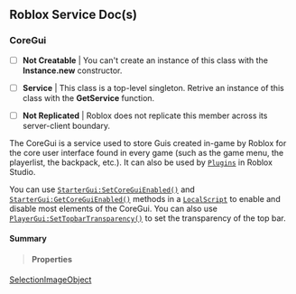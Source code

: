 ## Roblox Service Doc(s)

### CoreGui

- [ ] **Not Creatable** | You can't create an instance of this class with the **Instance.new** constructor.
- [ ] **Service** | This class is a top-level singleton. Retrive an instance of this class with the **GetService** function.
- [ ] **Not Replicated** | Roblox does not replicate this member across its server-client boundary.


The CoreGui is a service used to store
Guis created in-game by Roblox for the
core user interface found in every game
(such as the game menu, the playerlist, the backpack, etc.). It can also be used by
[`Plugins`](https://create.roblox.com/docs/reference/engine/classes/Plugin) in Roblox Studio.


You can use [`StarterGui:SetCoreGuiEnabled()`](https://create.roblox.com/docs/reference/engine/classes/StarterGui#SetCoreGuiEnabled) and 
[`StarterGui:GetCoreGuiEnabled()`](https://create.roblox.com/docs/reference/engine/classes/StarterGui#GetCoreGuiEnabled)
methods in a [`LocalScript`](https://create.roblox.com/docs/reference/engine/classes/LocalScript) to enable
and disable most elements of the
CoreGui. You can also use
[`PlayerGui:SetTopbarTransparency()`](https://create.roblox.com/docs/reference/engine/classes/PlayerGui#SetTopbarTransparency)
to set the transparency of the top bar.

#### Summary
> #### Properties

[SelectionImageObject](https://create.roblox.com/docs/reference/engine/classes/CoreGui#SelectionImageObject)
